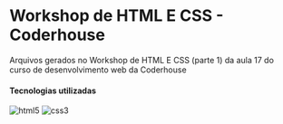 # Workshop de HTML E CSS - Coderhouse
Arquivos gerados no Workshop de HTML E CSS (parte 1) da aula 17 do curso de desenvolvimento web da Coderhouse

#### Tecnologias utilizadas

<div style="display:inline_block">
  <img alt="html5" src="https://img.shields.io/badge/HTML5-E34F26?style=for-the-badge&logo=html5&logoColor=white"> 
  <img alt="css3" src="https://img.shields.io/badge/CSS3-1572B6?style=for-the-badge&logo=css3&logoColor=white">
</div>
